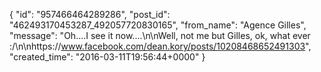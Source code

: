  {
   "id": "957466464289286",
   "post_id": "462493170453287_492057720830165",
   "from_name": "Agence Gilles",
   "message": "Oh....I see it now....\n\nWell, not me but Gilles, ok, what ever :/\n\nhttps://www.facebook.com/dean.kory/posts/10208468652491303",
   "created_time": "2016-03-11T19:56:44+0000"
 }
